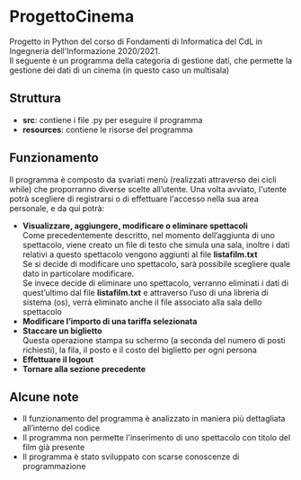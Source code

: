 # ProgettoCinema
Progetto in Python del corso di Fondamenti di Informatica del CdL in Ingegneria dell'Informazione 2020/2021.   
Il seguente è un programma della categoria di gestione dati, che permette la gestione dei dati di un cinema (in questo caso un multisala)

## Struttura
- **src**: contiene i file .py per eseguire il programma
- **resources**: contiene le risorse del programma
  
## Funzionamento
Il programma è composto da svariati menù (realizzati attraverso dei cicli while) che proporranno diverse scelte all’utente.
Una volta avviato, l'utente potrà scegliere di registrarsi o di effettuare l'accesso nella sua area personale, e da qui potrà:
- **Visualizzare, aggiungere, modificare o eliminare spettacoli**   
Come precedentemente descritto, nel momento dell’aggiunta di uno spettacolo, viene creato un file di testo che simula una sala, inoltre i dati relativi a questo spettacolo vengono aggiunti al file **listafilm.txt**  
Se si decide di modificare uno spettacolo, sarà possibile scegliere quale dato in particolare modificare.   
Se invece decide di eliminare uno spettacolo, verranno eliminati i dati di quest’ultimo dal file **listafilm.txt** e attraverso l’uso di una libreria di sistema (os), verrà eliminato anche il file associato alla sala dello spettacolo
- **Modificare l’importo di una tariffa selezionata**
- **Staccare un biglietto**   
Questa operazione stampa su schermo (a seconda del numero di posti richiesti), la fila, il posto e il costo del biglietto per ogni persona
- **Effettuare il logout**
- **Tornare alla sezione precedente**

## Alcune note
- Il funzionamento del programma è analizzato in maniera più dettagliata all’interno del codice 
- Il programma non permette l'inserimento di uno spettacolo con titolo del film già presente 
- Il programma è stato sviluppato con scarse conoscenze di programmazione

